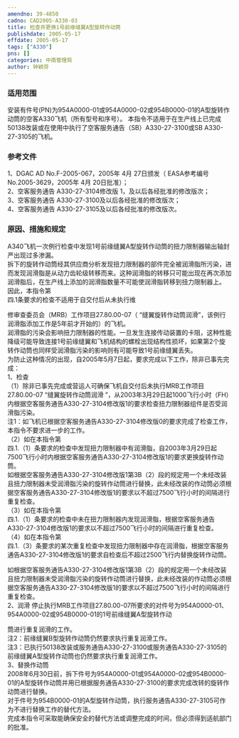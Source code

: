 ```yaml
---
amendno: 39-4850  
cadno: CAD2005-A330-03  
title: 检查并更换1号前缘缝翼A型旋转作动筒  
publishdate: 2005-05-17  
effdate: 2005-05-17  
tags: ["A330"]  
pns: []  
categories: 中南管理局  
author: 钟颖芬  
---
```

  
### 适用范围  
安装有件号(PN)为954A0000-01或954A0000-02或954B0000-01的A型旋转作动筒的空客A330飞机（所有型号和序号）。     本指令不适用于在生产线上已完成50138改装或在使用中执行了空客服务通告（SB）A330-27-3100或SB A330-27-3105的飞机。  
  
<!--more-->  
### 参考文件  
1、DGAC AD No.F-2005-067，2005年 4月 27日颁发（ EASA参考编号 No.2005-3629，2005年 4月 20日批准）；  
 2、空客服务通告 A330-27-3104修改版 1，及以后各经批准的修改版次；  
 3、空客服务通告 A330-27-3100及以后各经批准的修改版次；  
 4、空客服务通告 A330-27-3105及以后各经批准的修改版次。  
  
### 原因、措施和规定  
A340飞机一次例行检查中发现1号前缘缝翼A型旋转作动筒的扭力限制器输出轴封严出现过多渗漏。  
    拆下的旋转作动筒经其供应商分析发现扭力限制器的部件完全被润滑脂所污染，进而发现润滑脂是从动力齿轮级转移而来。这种润滑脂的转移只可能出现在再次添加润滑脂后，在生产线上添加的润滑脂数量不可能使润滑脂转移到扭力限制器上。  
    因此，本指令第  
四.1条要求的检查不适用于自交付后从未执行维  
  
修审查委员会（MRB）工作项目27.80.00-07（ “缝翼旋转作动筒润滑”，该例行润滑脂添加工作是5年前才开始的）的飞机。  
润滑脂的污染会影响扭力限制器的性能。一旦发生连接传动装置的卡阻，这种性能降级可能导致连接1号前缘缝翼和飞机结构的螺栓出现结构性损坏，如果第2个旋转作动筒也同样受润滑脂污染的影响则有可能导致1号前缘缝翼丢失。  
为防止这种情况的出现，自2005年5月7日起，要求完成以下工作，除非已事先完成：  
1、检查  
    （1）除非已事先完成或营运人可确保飞机自交付后未执行MRB工作项目27.80.00-07 “缝翼旋转作动筒润滑 ”，从2003年3月29日起1000飞行小时（FH）内根据空客服务通告A330-27-3104修改版1的要求检查扭力限制器组件是否受润滑脂污染。  
    注1：如飞机已根据空客服务通告A330-27-3104修改版0的要求完成了检查工作，本指令不要求进一步的工作。  
    （2）如在本指令第  
四.1.（1）条要求的检查中发现扭力限制器中有润滑脂，自2003年3月29日起7500飞行小时内根据空客服务通告A330-27-3104修改版1的要求更换旋转作动筒。  
    如根据空客服务通告A330-27-3104修改版1第3B（2）段的规定用一个未经改装且扭力限制器未受润滑脂污染的旋转作动筒进行替换，此未经改装的作动筒必须根据空客服务通告A330-27-3104修改版1的要求以不超过7500飞行小时的间隔进行重复检查。  
    （3）如在本指令第  
四.1.（1）条要求的检查中未在扭力限制器内发现润滑脂，根据空客服务通告A330-27-3104修改版1的要求以不超过7500飞行小时的间隔进行重复检查。  
    （4）如在本指令第  
四.1.（3）条要求的某次重复检查中发现扭力限制器中存在润滑脂，根据空客服务通告A330-27-3104修改版1的要求自检查后不超过2500飞行内替换旋转作动筒。  
  
如根据空客服务通告A330-27-3104修改版1第3B（2）段的规定用一个未经改装且扭力限制器未受润滑脂污染的旋转作动筒进行替换，此未经改装的作动筒必须根据空客服务通告A330-27-3104修改版1的要求以不超过7500飞行小时的间隔进行重复检查。  
2、润滑    停止执行MRB工作项目27.80.00-07所要求的对件号为954A0000-01、954A0000-02或954B0000-01的1号前缘缝翼A型旋转作动  
  
筒进行重复润滑的工作。  
    注2：前缘缝翼B型旋转作动筒仍然要求执行重复润滑工作。  
注3：已执行50138改装或服务通告A330-27-3100或服务通告A330-27-3105的前缘缝翼A型旋转作动筒也仍然要求执行重复润滑工作。  
    3、替换作动筒  
    2008年6月30日前，拆下件号为954A0000-01或954A0000-02或954B0000-01的A型旋转作动筒并用已根据服务通告A330-27-3100的要求完成改转的旋转作动筒进行替换。  
    对于件号为954B0000-01的A型旋转作动筒，执行服务通告A330-27-3105可作为不进行替换工作的替代方法。  
    完成本指令可采取能确保安全的替代方法或调整完成的时间，但必须得到适航部门的批准。  
